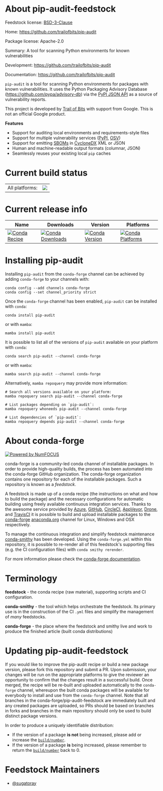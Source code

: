 About pip-audit-feedstock
=========================

Feedstock license: [BSD-3-Clause](https://github.com/conda-forge/pip-audit-feedstock/blob/main/LICENSE.txt)

Home: https://github.com/trailofbits/pip-audit

Package license: Apache-2.0

Summary: A tool for scanning Python environments for known vulnerabilities

Development: https://github.com/trailofbits/pip-audit

Documentation: https://github.com/trailofbits/pip-audit

`pip-audit` is a tool for scanning Python environments for packages
with known vulnerabilities. It uses the Python Packaging Advisory Database
(https://github.com/pypa/advisory-db) via the
[PyPI JSON API](https://warehouse.pypa.io/api-reference/json.html) as a source
of vulnerability reports.

This project is developed by [Trail of Bits](https://www.trailofbits.com/) with
support from Google. This is not an official Google product.

**Features**

- Support for auditing local environments and requirements-style files
- Support for multiple vulnerability services
  ([PyPI](https://warehouse.pypa.io/api-reference/json.html#known-vulnerabilities),
  [OSV](https://osv.dev/docs/))
- Support for emitting
  [SBOMs](https://en.wikipedia.org/wiki/Software_bill_of_materials) in
  [CycloneDX](https://cyclonedx.org/) XML or JSON
- Human and machine-readable output formats (columnar, JSON)
- Seamlessly reuses your existing local `pip` caches


Current build status
====================


<table><tr><td>All platforms:</td>
    <td>
      <a href="https://dev.azure.com/conda-forge/feedstock-builds/_build/latest?definitionId=14765&branchName=main">
        <img src="https://dev.azure.com/conda-forge/feedstock-builds/_apis/build/status/pip-audit-feedstock?branchName=main">
      </a>
    </td>
  </tr>
</table>

Current release info
====================

| Name | Downloads | Version | Platforms |
| --- | --- | --- | --- |
| [![Conda Recipe](https://img.shields.io/badge/recipe-pip--audit-green.svg)](https://anaconda.org/conda-forge/pip-audit) | [![Conda Downloads](https://img.shields.io/conda/dn/conda-forge/pip-audit.svg)](https://anaconda.org/conda-forge/pip-audit) | [![Conda Version](https://img.shields.io/conda/vn/conda-forge/pip-audit.svg)](https://anaconda.org/conda-forge/pip-audit) | [![Conda Platforms](https://img.shields.io/conda/pn/conda-forge/pip-audit.svg)](https://anaconda.org/conda-forge/pip-audit) |

Installing pip-audit
====================

Installing `pip-audit` from the `conda-forge` channel can be achieved by adding `conda-forge` to your channels with:

```
conda config --add channels conda-forge
conda config --set channel_priority strict
```

Once the `conda-forge` channel has been enabled, `pip-audit` can be installed with `conda`:

```
conda install pip-audit
```

or with `mamba`:

```
mamba install pip-audit
```

It is possible to list all of the versions of `pip-audit` available on your platform with `conda`:

```
conda search pip-audit --channel conda-forge
```

or with `mamba`:

```
mamba search pip-audit --channel conda-forge
```

Alternatively, `mamba repoquery` may provide more information:

```
# Search all versions available on your platform:
mamba repoquery search pip-audit --channel conda-forge

# List packages depending on `pip-audit`:
mamba repoquery whoneeds pip-audit --channel conda-forge

# List dependencies of `pip-audit`:
mamba repoquery depends pip-audit --channel conda-forge
```


About conda-forge
=================

[![Powered by
NumFOCUS](https://img.shields.io/badge/powered%20by-NumFOCUS-orange.svg?style=flat&colorA=E1523D&colorB=007D8A)](https://numfocus.org)

conda-forge is a community-led conda channel of installable packages.
In order to provide high-quality builds, the process has been automated into the
conda-forge GitHub organization. The conda-forge organization contains one repository
for each of the installable packages. Such a repository is known as a *feedstock*.

A feedstock is made up of a conda recipe (the instructions on what and how to build
the package) and the necessary configurations for automatic building using freely
available continuous integration services. Thanks to the awesome service provided by
[Azure](https://azure.microsoft.com/en-us/services/devops/), [GitHub](https://github.com/),
[CircleCI](https://circleci.com/), [AppVeyor](https://www.appveyor.com/),
[Drone](https://cloud.drone.io/welcome), and [TravisCI](https://travis-ci.com/)
it is possible to build and upload installable packages to the
[conda-forge](https://anaconda.org/conda-forge) [anaconda.org](https://anaconda.org/)
channel for Linux, Windows and OSX respectively.

To manage the continuous integration and simplify feedstock maintenance
[conda-smithy](https://github.com/conda-forge/conda-smithy) has been developed.
Using the ``conda-forge.yml`` within this repository, it is possible to re-render all of
this feedstock's supporting files (e.g. the CI configuration files) with ``conda smithy rerender``.

For more information please check the [conda-forge documentation](https://conda-forge.org/docs/).

Terminology
===========

**feedstock** - the conda recipe (raw material), supporting scripts and CI configuration.

**conda-smithy** - the tool which helps orchestrate the feedstock.
                   Its primary use is in the construction of the CI ``.yml`` files
                   and simplify the management of *many* feedstocks.

**conda-forge** - the place where the feedstock and smithy live and work to
                  produce the finished article (built conda distributions)


Updating pip-audit-feedstock
============================

If you would like to improve the pip-audit recipe or build a new
package version, please fork this repository and submit a PR. Upon submission,
your changes will be run on the appropriate platforms to give the reviewer an
opportunity to confirm that the changes result in a successful build. Once
merged, the recipe will be re-built and uploaded automatically to the
`conda-forge` channel, whereupon the built conda packages will be available for
everybody to install and use from the `conda-forge` channel.
Note that all branches in the conda-forge/pip-audit-feedstock are
immediately built and any created packages are uploaded, so PRs should be based
on branches in forks and branches in the main repository should only be used to
build distinct package versions.

In order to produce a uniquely identifiable distribution:
 * If the version of a package **is not** being increased, please add or increase
   the [``build/number``](https://docs.conda.io/projects/conda-build/en/latest/resources/define-metadata.html#build-number-and-string).
 * If the version of a package **is** being increased, please remember to return
   the [``build/number``](https://docs.conda.io/projects/conda-build/en/latest/resources/define-metadata.html#build-number-and-string)
   back to 0.

Feedstock Maintainers
=====================

* [@sugatoray](https://github.com/sugatoray/)

